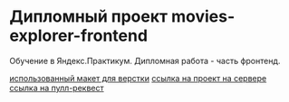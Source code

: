 # Дипломный проект movies-explorer-frontend

Обучение в Яндекс.Практикум. Дипломная работа - часть фронтенд.

[использованный макет для верстки](https://disk.yandex.ru/d/wIaogTtMyw_BQg)
[ссылка на проект на сервере](https://marlibon.nomoredomains.rocks/)
[ссылка на пулл-реквест](https://github.com/marlibon/movies-explorer-frontend/pull/5)

